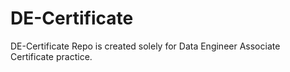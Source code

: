 # DE-Certificate
DE-Certificate Repo is created solely for Data Engineer Associate Certificate practice.
